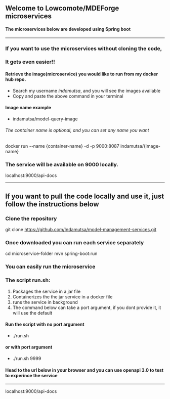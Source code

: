 ## Welcome to Lowcomote/MDEForge microservices
#### The microservices below are developed using Spring boot

----------------------------------------------------------------------------
### If you want to use the microservices without cloning the code, 
### It gets even easier!!

#### Retrieve the image(microservice) you would like to run from my docker hub repo. 
* Search my username *indamutsa*, and you will see the images available
* Copy and paste the above command in your terminal

#### Image name example
* indamutsa/model-query-image
###### The container name is optional, and you can set any name you want

docker run --name {container-name} -d -p 9000:8087 indamutsa/{image-name}

### The service will be available on 9000 locally.
localhost:9000/api-docs


-----------------------------------------------------------------------------


## If you want to pull the code locally and use it, just follow the instructions below

### Clone the repository
git clone https://github.com/Indamutsa/model-management-services.git

### Once downloaded you can run each service separately
cd microservice-folder
mvn spring-boot:run

### You can easily run the microservice
### The script run.sh:
1. Packages the service in a jar file
2. Containerizes the the jar service in a docker file
3. runs the service in background
4. The command below can take a port argument, if you dont provide it, it will use the default

#### Run the script with no port argument
* ./run.sh
#### or with port argument
* ./run.sh 9999

#### Head to the url below in your browser and you can use openapi 3.0 to test to experince the service
-----------------------------------------------------------------------------
localhost:9000/api-docs
